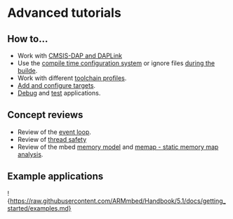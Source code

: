 
# Advanced tutorials

## How to...

* Work with [CMSIS-DAP and DAPLink](DAP.md)
* Use the [compile time configuration system](config_system.md) or ignore files [during the builde](mbedignore.md).
* Work with different [toolchain profiles](toolchain_profiles.md).
* [Add and configure targets](mbed_targets.md).
* [Debug](debugging.md) and [test](testing.md) applications.


## Concept reviews

* Review of the [event loop](events.md).
* Review of [thread safety](../concepts/thread_safety.md)
* Review of the mbed [memory model](../concepts/memory_model.md) and [memap - static memory map analysis](../concepts/memap.md).

## Example applications

!{https://raw.githubusercontent.com/ARMmbed/Handbook/5.1/docs/getting_started/examples.md}
